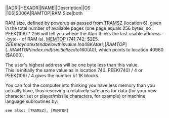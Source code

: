 ||ADR||HEXADR||NAME||Description||OS  
|106|$006A|RAMTOP|RAM Size|both  
  
RAM size, defined by powerup as passed from [TRAMSZ](../TRAMSZ/index.md) (location 6), given in the total number of available pages (one page equals 256 bytes, so PEEK(106) * 256 will tell you where the Atari thinks the last usable address --byte-- of RAM is). [MEMTOP](../MEMTOP/index.md) (741,742; $2E5. $2E6) may not extend below this value. In a 48K Atari, [RAMTOP](../RAMTOP/index.md) is initialized to 160 ($A0), which points to location 40960 ($A000).  
  
The user's highest address will be one byte less than this value.  
This is initially the same value as in location 740. PEEK(740) / 4 or PEEK(106) / 4 gives the number of 1K blocks.  
  
You can fool the computer into thinking you have less memory than you actually have, thus reserving a relatively safe area for data (for your new character set or player/missile characters, for example) or machine language subroutines by:  
  
```
see also: [TRAMSZ], [MEMTOP]
```
